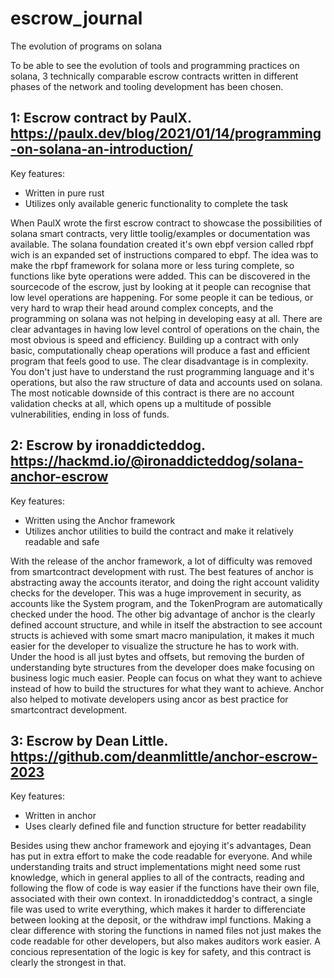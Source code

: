# escrow_journal

The evolution of programs on solana

To be able to see the evolution of tools and programming practices on solana, 3 technically comparable escrow contracts 
written in different phases of the network and tooling development has been chosen.

## 1: Escrow contract by PaulX. https://paulx.dev/blog/2021/01/14/programming-on-solana-an-introduction/

Key features:
 - Written in pure rust
 - Utilizes only available generic functionality to complete the task
 
 When PaulX wrote the first escrow contract to showcase the possibilities of solana smart contracts, very little 
 toolig/examples or documentation was available. The solana foundation created it's own ebpf version called rbpf 
 wich is an expanded set of instructions compared to ebpf. The idea was to make the rbpf framework for solana 
 more or less turing complete, so functions like byte operations were added. This can be discovered in the 
 sourcecode of the escrow, just by looking at it people can recognise that low level operations are happening. 
 For some people it can be tedious, or very hard to wrap their head around complex concepts, and the programming 
 on solana was not helping in developing easy at all. There are clear advantages in having low level control 
 of operations on the chain, the most obvious is speed and efficiency. Building up a contract with only basic, 
 computationally cheap operations will produce a fast and efficient program that feels good to use. The clear 
 disadvantage is in complexity. You don't just have to understand the rust programming language and it's operations, 
 but also the raw structure of data and accounts used on solana. The most noticable downside of this contract 
 is there are no account validation checks at all, which opens up a multitude of possible vulnerabilities, 
 ending in loss of funds.	
 
## 2: Escrow by ironaddicteddog. https://hackmd.io/@ironaddicteddog/solana-anchor-escrow

Key features: 
 - Written using the Anchor framework
 - Utilizes anchor utilities to build the contract and make it relatively readable and safe
  
 With the release of the anchor framework, a lot of difficulty was removed from smartcontract development with rust. 
 The best features of anchor is abstracting away the accounts iterator, and doing the right account validity checks 
 for the developer. This was a huge improvement in security, as accounts like the System program, 
 and the TokenProgram are automatically checked under the hood. The other big advantage of anchor is the clearly defined 
 account structure, and while in itself the abstraction to see account structs is achieved with some smart macro 
 manipulation, it makes it much easier for the developer to visualize the structure he has to work with. 
 Under the hood is all just bytes and offsets, but removing the burden of understanding byte structures from 
 the developer does make focusing on business logic much easier. People can focus on what they want to achieve 
 instead of how to build the structures for what they want to achieve. Anchor also helped to motivate developers
 using ancor as best practice for smartcontract development.

## 3: Escrow by Dean Little. https://github.com/deanmlittle/anchor-escrow-2023

Key features:
 - Written in anchor
 - Uses clearly defined file and function structure for better readability
 
 Besides using thew anchor framework and ejoying it's advantages, Dean has put in extra effort to make the code
 readable for everyone. And while understanding traits and struct implementations might need some rust knowledge,
 which in general applies to all of the contracts, reading and following the flow of code is way easier if the 
 functions have their own file, associated with their own context. In ironaddicteddog's contract, a single file 
 was used to write everything, which makes it harder to differenciate between looking at the deposit, or the 
 withdraw impl functions. Making a clear difference with storing the functions in named files not just makes the 
 code readable for other developers, but also makes auditors work easier. A concious representation of the logic
 is key for safety, and this contract is clearly the strongest in that.